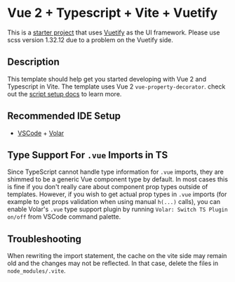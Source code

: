 # Vue 2 + Typescript + Vite + Vuetify

This is a [starter project](https://github.com/logue/vite-vue2-ts-starter) that uses [Vuetify](https://vuetifyjs.com/) as the UI framework. Please use scss version 1.32.12 due to a problem on the Vuetify side.

## Description

This template should help get you started developing with Vue 2 and Typescript in Vite.
The template uses Vue 2 `vue-property-decorator`. check out the [script setup docs](https://github.com/kaorun343/vue-property-decorator#readme) to learn more.

## Recommended IDE Setup

- [VSCode](https://code.visualstudio.com/) + [Volar](https://marketplace.visualstudio.com/items?itemName=johnsoncodehk.volar)

## Type Support For `.vue` Imports in TS

Since TypeScript cannot handle type information for `.vue` imports, they are shimmed to be a generic Vue component type by default. In most cases this is fine if you don't really care about component prop types outside of templates. However, if you wish to get actual prop types in `.vue` imports (for example to get props validation when using manual `h(...)` calls), you can enable Volar's `.vue` type support plugin by running `Volar: Switch TS Plugin on/off` from VSCode command palette.

## Troubleshooting

When rewriting the import statement, the cache on the vite side may remain old and the changes may not be reflected. In that case, delete the files in `node_modules/.vite`.
